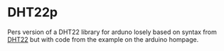 DHT22p
======

Pers version of a DHT22 library for arduno losely based on syntax from
[DHT22](https://github.com/nethoncho/Arduino-DHT22) but with code from
the example on the arduino hompage.

